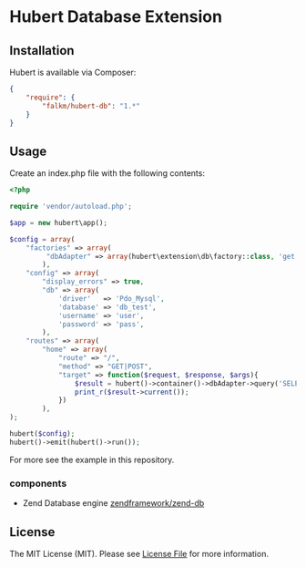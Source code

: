 Hubert Database Extension
======

## Installation

Hubert is available via Composer:

```json
{
    "require": {
        "falkm/hubert-db": "1.*"
    }
}
```

## Usage

Create an index.php file with the following contents:

```php
<?php

require 'vendor/autoload.php';

$app = new hubert\app();

$config = array(
    "factories" => array(
         "dbAdapter" => array(hubert\extension\db\factory::class, 'get')
        ),
    "config" => array(
        "display_errors" => true,
        "db" => array(
            'driver'   => 'Pdo_Mysql',
            'database' => 'db_test',
            'username' => 'user',
            'password' => 'pass',
        ),
    "routes" => array(
        "home" => array(
            "route" => "/", 
            "method" => "GET|POST", 
            "target" => function($request, $response, $args){
                $result = hubert()->container()->dbAdapter->query('SELECT * FROM `db_test` WHERE `id` = :id', ['id' => 1]);
                print_r($result->current());
            })
        ),
);

hubert($config);
hubert()->emit(hubert()->run());
```

For more see the example in this repository.

### components

- Zend Database engine [zendframework/zend-db](https://docs.zendframework.com/zend-db/)

## License

The MIT License (MIT). Please see [License File](https://github.com/falkmueller/hubert/blob/master/LICENSE) for more information.